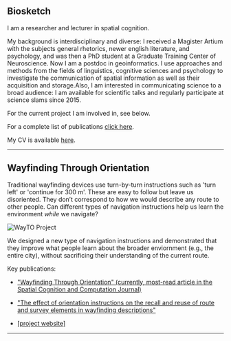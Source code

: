 

## Biosketch
I am a researcher and lecturer in spatial cognition.

My background is interdisciplinary and diverse: I received a Magister Artium with the subjects general rhetorics, newer english literature, and psychology, and was then a PhD student at a Graduate Training Center of Neuroscience. Now I am a postdoc in geoinformatics. I use approaches and methods from the fields of linguistics, cognitive sciences and psychology to investigate the communication of spatial information as well as their acquisition and storage.Also, I am interested in communicating science to a broad audience: I am available for scientific talks and regularly participate at science slams since 2015.


For the current project I am involved in, see below. 

For a complete list of publications [click here](/publications). 

My CV is available [here](/pdfs/cv.pdf).

---

## Wayfinding Through Orientation

Traditional wayfinding devices use turn-by-turn instructions such as 'turn left' or 'continue for 300 m'. These are easy to follow but leave us disoriented. They don’t correspond to how we would describe any route to other people. Can different types of navigation instructions help us learn the environment *while* we navigate?

![WayTO Project](/images/wayto.png)

We designed a new type of navigation instructions and demonstrated that they improve what people learn about the broader enviornment (e.g., the entire city), without sacrificing their understanding of the current route.

Key publications:

* ["Wayfinding Through Orientation" (currently, most-read article in the Spatial Cognition and Computation Journal)](pdfs/WayTO-SCC.pdf)

* ["The effect of orientation instructions on the recall and reuse of route and survey elements in wayfinding descriptions"](pdfs/Krukar%2C%20Anacta%2C%20Schwering%20-%202020%20-%20The%20effect%20of%20orientation%20instructions%20on%20the%20recall%20and%20reuse%20of%20route%20and%20survey%20elements%20in%20wayfin.pdf)

* [[project website]](https://www.uni-muenster.de/Geoinformatics/en/WayTO/index.html)

---

